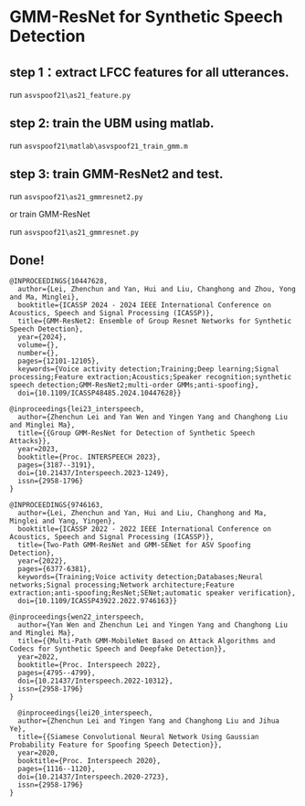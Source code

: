 # GMM-ResNet for Synthetic Speech Detection

## step 1：extract LFCC features for all utterances.
run ```asvspoof21\as21_feature.py```

## step 2: train the UBM using matlab.
run ```asvspoof21\matlab\asvspoof21_train_gmm.m```

## step 3: train GMM-ResNet2 and test.
 run ```asvspoof21\as21_gmmresnet2.py```

 or train GMM-ResNet

 run ```asvspoof21\as21_gmmresnet.py```

## Done!

```
@INPROCEEDINGS{10447628,
  author={Lei, Zhenchun and Yan, Hui and Liu, Changhong and Zhou, Yong and Ma, Minglei},
  booktitle={ICASSP 2024 - 2024 IEEE International Conference on Acoustics, Speech and Signal Processing (ICASSP)}, 
  title={GMM-ResNet2: Ensemble of Group Resnet Networks for Synthetic Speech Detection}, 
  year={2024},
  volume={},
  number={},
  pages={12101-12105},
  keywords={Voice activity detection;Training;Deep learning;Signal processing;Feature extraction;Acoustics;Speaker recognition;synthetic speech detection;GMM-ResNet2;multi-order GMMs;anti-spoofing},
  doi={10.1109/ICASSP48485.2024.10447628}}
```
```
@inproceedings{lei23_interspeech,
  author={Zhenchun Lei and Yan Wen and Yingen Yang and Changhong Liu and Minglei Ma},
  title={{Group GMM-ResNet for Detection of Synthetic Speech Attacks}},
  year=2023,
  booktitle={Proc. INTERSPEECH 2023},
  pages={3187--3191},
  doi={10.21437/Interspeech.2023-1249},
  issn={2958-1796}
}
```
```
@INPROCEEDINGS{9746163,
  author={Lei, Zhenchun and Yan, Hui and Liu, Changhong and Ma, Minglei and Yang, Yingen},
  booktitle={ICASSP 2022 - 2022 IEEE International Conference on Acoustics, Speech and Signal Processing (ICASSP)}, 
  title={Two-Path GMM-ResNet and GMM-SENet for ASV Spoofing Detection}, 
  year={2022},
  pages={6377-6381},
  keywords={Training;Voice activity detection;Databases;Neural networks;Signal processing;Network architecture;Feature extraction;anti-spoofing;ResNet;SENet;automatic speaker verification},
  doi={10.1109/ICASSP43922.2022.9746163}}
```
```
@inproceedings{wen22_interspeech,
  author={Yan Wen and Zhenchun Lei and Yingen Yang and Changhong Liu and Minglei Ma},
  title={{Multi-Path GMM-MobileNet Based on Attack Algorithms and Codecs for Synthetic Speech and Deepfake Detection}},
  year=2022,
  booktitle={Proc. Interspeech 2022},
  pages={4795--4799},
  doi={10.21437/Interspeech.2022-10312},
  issn={2958-1796}
}
```
```
  @inproceedings{lei20_interspeech,
  author={Zhenchun Lei and Yingen Yang and Changhong Liu and Jihua Ye},
  title={{Siamese Convolutional Neural Network Using Gaussian Probability Feature for Spoofing Speech Detection}},
  year=2020,
  booktitle={Proc. Interspeech 2020},
  pages={1116--1120},
  doi={10.21437/Interspeech.2020-2723},
  issn={2958-1796}
}
```
